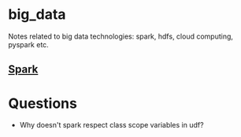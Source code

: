 # big_data
Notes related to big data technologies: spark, hdfs, cloud computing, pyspark etc.
## [Spark](/spark/spark.md)
# Questions
* Why doesn't spark respect class scope variables in udf? 
